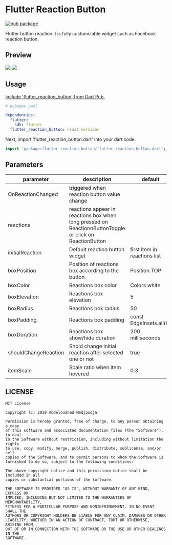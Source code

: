 # Flutter Reaction Button

[![pub package](https://img.shields.io/pub/v/flutter_reaction_button.svg)](https://pub.dartlang.org/packages/flutter_reaction_button)

Flutter button reaction it is fully customizable widget such as Facebook reaction button.

## Preview

<img src="https://github.com/GeekAbdelouahed/flutter-reaction-button/raw/master/images/preview.png"/>

<img src="https://github.com/GeekAbdelouahed/flutter-reaction-button/raw/master/images/preview.gif"/>

## Usage

[Include 'flutter_reaction_button' from Dart Pub.](https://pub.dartlang.org/packages/flutter_reaction_button)

```yaml
# pubspec.yaml

dependencies:
  flutter:
    sdk: flutter
  flutter_reaction_button: <last-version>
```

Next, import 'flutter_reaction_button.dart' into your dart code.

```dart
import 'package:flutter_reaction_button/flutter_reaction_button.dart';
```

## Parameters
| parameter                  | description                                                                           | default                                                                                                                                                                               |
| -------------------------- | ------------------------------------------------------------------------------------- | ------------------------------------------------------------------------------------------------------------------------------------------------------------------------------------- |
| OnReactionChanged          | triggered when reaction button value change                                           ||
| reactions                  | reactions appear in reactions box when long pressed on ReactionnButtonToggle or click on ReactionButton ||
| initialReaction            | Default reaction button widget                                                        | first item in reactions list |
| boxPosition                | Position of reactions box according to the button                                     | Position.TOP |
| boxColor                   | Reactions box color                                                                   | Colors.white |
| boxElevation               | Reactions box elevation                                                               | 5 |
| boxRadius                  | Reactions box radius                                                                  | 50 |
| boxPadding                 | Reactions box padding                                                                 | const EdgeInsets.all(0) |
| boxDuration                | Reactions box show/hide duration                                                      | 200 milliseconds |
| shouldChangeReaction       | Shold change initial reaction after selected one or not                               | true |
| itemScale                  | Scale ratio when item hovered                                                         | 0.3|


## LICENSE

```legal
MIT License

Copyright (c) 2019 Abdelouahed Medjoudja

Permission is hereby granted, free of charge, to any person obtaining a copy
of this software and associated documentation files (the "Software"), to deal
in the Software without restriction, including without limitation the rights
to use, copy, modify, merge, publish, distribute, sublicense, and/or sell
copies of the Software, and to permit persons to whom the Software is
furnished to do so, subject to the following conditions:

The above copyright notice and this permission notice shall be included in all
copies or substantial portions of the Software.

THE SOFTWARE IS PROVIDED "AS IS", WITHOUT WARRANTY OF ANY KIND, EXPRESS OR
IMPLIED, INCLUDING BUT NOT LIMITED TO THE WARRANTIES OF MERCHANTABILITY,
FITNESS FOR A PARTICULAR PURPOSE AND NONINFRINGEMENT. IN NO EVENT SHALL THE
AUTHORS OR COPYRIGHT HOLDERS BE LIABLE FOR ANY CLAIM, DAMAGES OR OTHER
LIABILITY, WHETHER IN AN ACTION OF CONTRACT, TORT OR OTHERWISE, ARISING FROM,
OUT OF OR IN CONNECTION WITH THE SOFTWARE OR THE USE OR OTHER DEALINGS IN THE
SOFTWARE.
```
